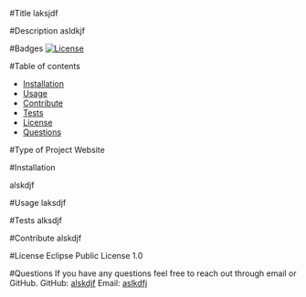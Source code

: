 #Title 
  laksjdf

  #Description
  asldkjf

  #Badges
  [![License](https://img.shields.io/badge/License-EPL%201.0-red.svg)](https://opensource.org/licenses/EPL-1.0)

  #Table of contents
  * [Installation](#installation)
  * [Usage](#usage)
  * [Contribute](#contribute)
  * [Tests](#tests)
  * [License](#license)
  * [Questions](#questions)

  #Type of Project
  Website
  
  #Installation

  alskdjf  
    
  


  #Usage
  laksdjf

  #Tests
  alksdjf

  #Contribute
  alskdjf

  #License
  Eclipse Public License 1.0

  #Questions
  If you have any questions feel free to reach out through email or GitHub.
  GitHub: [alskdjf](https://github.com/alskdjf)
  Email: [aslkdfj](mailto:aslkdfj)
